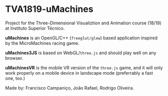 # TVA1819-uMachines
Project for the Three-Dimensional Visualiztion and Animation course (18/19) at Instituto Superior Técnico.

**uMachines** is an OpenGL/C++ (`freeglut/glew`) based application inspired by the MicroMachines racing game.

**uMachines3JS** is based on WebGL/`three.js` and should play well on any browser.

**uMachinesVR** is the mobile VR version of the `three.js` game, and it will only work properly on a mobile device in landscape mode (preferrably a fast one, too.)

Made by: Francisco Campaniço, João Rafael, Rodrigo Oliveira.
